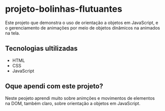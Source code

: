 # projeto-bolinhas-flutuantes
Este projeto que demonstra o uso de orientação a objetos em JavaScript, e o gerenciamento de animações por meio de objetos dinâmicos na animados na tela.

## Tecnologias ultilizadas

- HTML
- CSS
- JavaScript

## Oque apendi com este projeto?
Neste peojeto aprendi muito sobre animções e movimentos de elementos na DOM, também claro, sobre orientação a objetos em JavaScript.
